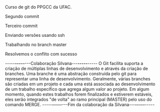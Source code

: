 Curso de git do PPGCC da UFAC.

Segundo commit

Terceiro commit

Enviando versões usando ssh

Trabalhando no branch master

Resolvemos o conflito com sucesso

-----***-----***---Colaboração Silvana---***-----***-----
O Git facilita suporta a criação de múltiplas linhas de desenvolvimento e através da criação 
de branches. Uma branche é uma abstração construída pelo git para representar uma linha de 
desenvolvimento. Geralmente, várias branches são criadas em um projeto e cada uma está 
associada ao desenvolvimento de um trabalho específico que agrega algum valor ao projeto. 
Em algum momento, quando estes trabalhos forem finalizados e estiverem estáveis, eles 
serão integrados "de volta" ao ramo principal (MASTER) pelo uso do comando MERGE.
-----***-----***---Fim da colaboração da Silvana---***-----***-----
